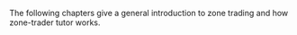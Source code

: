 The following chapters give a general introduction to zone trading and how zone-trader tutor works.

